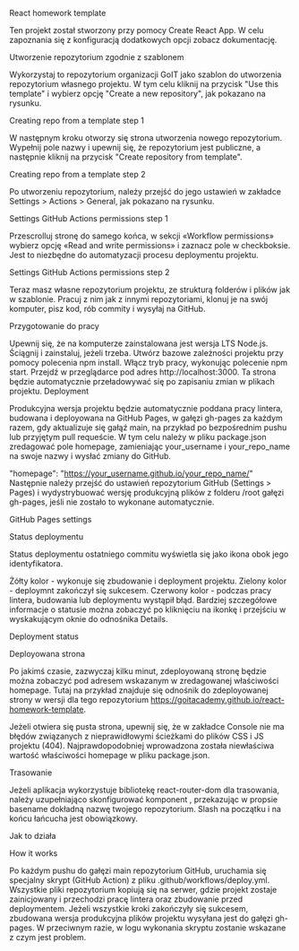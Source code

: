 React homework template

Ten projekt został stworzony przy pomocy Create React App. W celu zapoznania się z konfiguracją dodatkowych opcji zobacz dokumentację.

Utworzenie repozytorium zgodnie z szablonem

Wykorzystaj to repozytorium organizacji GoIT jako szablon do utworzenia repozytorium własnego projektu. W tym celu kliknij na przycisk "Use this template" i wybierz opcję "Create a new repository", jak pokazano na rysunku.

Creating repo from a template step 1

W następnym kroku otworzy się strona utworzenia nowego repozytorium. Wypełnij pole nazwy i upewnij się, że repozytorium jest publiczne, a następnie kliknij na przycisk "Create repository from template".

Creating repo from a template step 2

Po utworzeniu repozytorium, należy przejść do jego ustawień w zakładce Settings > Actions > General, jak pokazano na rysunku.

Settings GitHub Actions permissions step 1

Przescrolluj stronę do samego końca, w sekcji «Workflow permissions» wybierz opcję «Read and write permissions» i zaznacz pole w checkboksie. Jest to niezbędne do automatyzacji procesu deploymentu projektu.

Settings GitHub Actions permissions step 2

Teraz masz własne repozytorium projektu, ze strukturą folderów i plików jak w szablonie. Pracuj z nim jak z innymi repozytoriami, klonuj je na swój komputer, pisz kod, rób commity i wysyłaj na GitHub.

Przygotowanie do pracy

Upewnij się, że na komputerze zainstalowana jest wersja LTS Node.js. Ściągnij i zainstaluj, jeżeli trzeba.
Utwórz bazowe zależności projektu przy pomocy polecenia npm install.
Włącz tryb pracy, wykonując polecenie npm start.
Przejdź w przeglądarce pod adres http://localhost:3000. Ta strona będzie automatycznie przeładowywać się po zapisaniu zmian w plikach projektu.
Deployment

Produkcyjna wersja projektu będzie automatycznie poddana pracy lintera, budowana i deployowana na GitHub Pages, w gałęzi gh-pages za każdym razem, gdy aktualizuje się gałąź main, na przykład po bezpośrednim pushu lub przyjętym pull requeście. W tym celu należy w pliku package.json zredagować pole homepage, zamieniając your_username i your_repo_name na swoje nazwy i wysłać zmiany do GitHub.

"homepage": "https://your_username.github.io/your_repo_name/"
Następnie należy przejść do ustawień repozytorium GitHub (Settings > Pages) i wydystrybuować wersję produkcyjną plików z folderu /root gałęzi gh-pages, jeśli nie zostało to wykonane automatycznie.

GitHub Pages settings

Status deploymentu

Status deploymentu ostatniego commitu wyświetla się jako ikona obok jego identyfikatora.

Żółty kolor - wykonuje się zbudowanie i deployment projektu.
Zielony kolor - deploymnt zakończył się sukcesem.
Czerwony kolor - podczas pracy lintera, budowania lub deploymentu wystąpił błąd.
Bardziej szczegółowe informacje o statusie można zobaczyć po kliknięciu na ikonkę i przejściu w wyskakującym oknie do odnośnika Details.

Deployment status

Deployowana strona

Po jakimś czasie, zazwyczaj kilku minut, zdeployowaną stronę będzie można zobaczyć pod adresem wskazanym w zredagowanej właściwości homepage. Tutaj na przykład znajduje się odnośnik do zdeployowanej strony w wersji dla tego repozytorium https://goitacademy.github.io/react-homework-template.

Jeżeli otwiera się pusta strona, upewnij się, że w zakładce Console nie ma błędów związanych z nieprawidłowymi ścieżkami do plików CSS i JS projektu (404). Najprawdopodobniej wprowadzona została niewłaściwa wartość właściwości homepage w pliku package.json.

Trasowanie

Jeżeli aplikacja wykorzystuje bibliotekę react-router-dom dla trasowania, należy uzupełniająco skonfigurować komponent <BrowserRouter>, przekazując w propsie basename dokładną nazwę twojego repozytorium. Slash na początku i na końcu łańcucha jest obowiązkowy.

<BrowserRouter basename="/your_repo_name/">
  <App />
</BrowserRouter>
Jak to działa

How it works

Po każdym pushu do gałęzi main repozytorium GitHub, uruchamia się specjalny skrypt (GitHub Action) z pliku .github/workflows/deploy.yml.
Wszystkie pliki repozytorium kopiują się na serwer, gdzie projekt zostaje zainicjowany i przechodzi pracę lintera oraz zbudowanie przed deploymentem.
Jeżeli wszystkie kroki zakończyły się sukcesem, zbudowana wersja produkcyjna plików projektu wysyłana jest do gałęzi gh-pages. W przeciwnym razie, w logu wykonania skryptu zostanie wskazane z czym jest problem.
